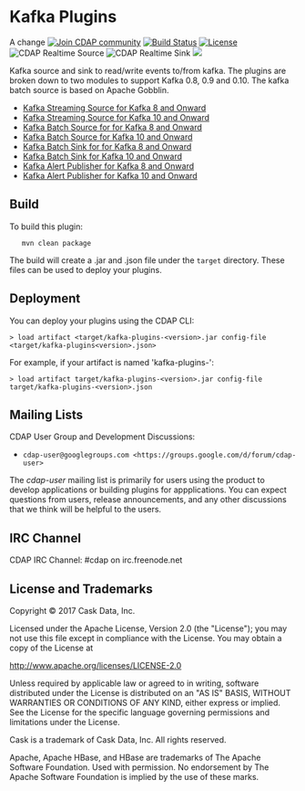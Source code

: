 Kafka Plugins
=============
A change
<a href="https://cdap-users.herokuapp.com/"><img alt="Join CDAP community" src="https://cdap-users.herokuapp.com/badge.svg?t=kafka-plugins"/></a> [![Build Status](https://travis-ci.org/hydrator/kafka-plugins.svg?branch=master)](https://travis-ci.org/hydrator/kafka-plugins) [![License](https://img.shields.io/badge/License-Apache%202.0-blue.svg)](https://opensource.org/licenses/Apache-2.0) <img alt="CDAP Realtime Source" src="https://cdap-users.herokuapp.com/assets/cdap-realtime-source.svg"/> []() <img alt="CDAP Realtime Sink" src="https://cdap-users.herokuapp.com/assets/cdap-realtime-sink.svg"/> []() <img src="https://cdap-users.herokuapp.com/assets/cm-available.svg"/>

Kafka source and sink to read/write events to/from kafka. The plugins are broken down to two modules to support Kafka 0.8, 0.9 and 0.10.
The kafka batch source is based on Apache Gobblin.

* [Kafka Streaming Source for Kafka 8 and Onward](kafka-plugins-0.8/docs/KAFKASOURCE.md)
* [Kafka Streaming Source for Kafka 10 and Onward](kafka-plugins-0.10/docs/KAFKASOURCE.md)
* [Kafka Batch Source for for Kafka 8 and Onward](kafka-plugins-0.8/docs/KAFKABATCHSOURCE.md)
* [Kafka Batch Source for Kafka 10 and Onward](kafka-plugins-0.10/docs/KAFKABATCHSOURCE.md)
* [Kafka Batch Sink for for Kafka 8 and Onward](kafka-plugins-0.8/docs/KAFKAWRITER-SINK.md)
* [Kafka Batch Sink for Kafka 10 and Onward](kafka-plugins-0.10/docs/KAFKAWRITER-SINK.md)
* [Kafka Alert Publisher for Kafka 8 and Onward](kafka-plugins-0.8/docs/Kafka-alert-publisher.md)
* [Kafka Alert Publisher for Kafka 10 and Onward](kafka-plugins-0.10/docs/Kafka-alert-publisher.md)

Build
-----
To build this plugin:

```
   mvn clean package
```    

The build will create a .jar and .json file under the ``target`` directory.
These files can be used to deploy your plugins.

Deployment
----------
You can deploy your plugins using the CDAP CLI:

    > load artifact <target/kafka-plugins-<version>.jar config-file <target/kafka-plugins<version>.json>

For example, if your artifact is named 'kafka-plugins-<version>':

    > load artifact target/kafka-plugins-<version>.jar config-file target/kafka-plugins-<version>.json
    
## Mailing Lists

CDAP User Group and Development Discussions:

* `cdap-user@googlegroups.com <https://groups.google.com/d/forum/cdap-user>`

The *cdap-user* mailing list is primarily for users using the product to develop
applications or building plugins for appplications. You can expect questions from 
users, release announcements, and any other discussions that we think will be helpful 
to the users.

## IRC Channel

CDAP IRC Channel: #cdap on irc.freenode.net


## License and Trademarks

Copyright © 2017 Cask Data, Inc.

Licensed under the Apache License, Version 2.0 (the "License"); you may not use this file except
in compliance with the License. You may obtain a copy of the License at

http://www.apache.org/licenses/LICENSE-2.0

Unless required by applicable law or agreed to in writing, software distributed under the 
License is distributed on an "AS IS" BASIS, WITHOUT WARRANTIES OR CONDITIONS OF ANY KIND, 
either express or implied. See the License for the specific language governing permissions 
and limitations under the License.

Cask is a trademark of Cask Data, Inc. All rights reserved.

Apache, Apache HBase, and HBase are trademarks of The Apache Software Foundation. Used with
permission. No endorsement by The Apache Software Foundation is implied by the use of these marks.  
